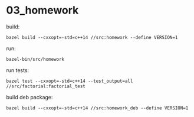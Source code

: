 # 03_homework


build:
```
bazel build --cxxopt=-std=c++14 //src:homework --define VERSION=1
```

run:
```
bazel-bin/src/homework
```

run tests:
```
bazel test --cxxopt=-std=c++14 --test_output=all //src/factorial:factorial_test
```

build deb package:
```
bazel build --cxxopt=-std=c++14 //src:homework_deb --define VERSION=1
```
